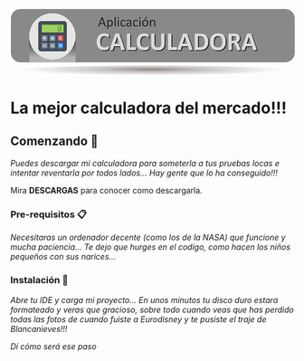![Caculadora](https://github.com/cmg2020/GitHub/blob/master/Calculadora.jpg)

# La mejor calculadora del mercado!!!

## Comenzando 🚀

_Puedes descargar mi calculadora para someterla a tus pruebas locas e intentar reventarla por todos lados... Hay gente que lo ha conseguido!!!_

Mira **DESCARGAS** para conocer como descargarla.


### Pre-requisitos 📋

_Necesitaras un ordenador decente (como los de la NASA) que funcione y mucha paciencia... Te dejo que hurges en el codigo, como hacen los niños pequeños con sus narices..._

### Instalación 🔧

_Abre tu IDE y carga mi proyecto... En unos minutos tu disco duro estara formateado y veras que gracioso, sobre todo cuando veas que has perdido todas las fotos de cuando fuiste a Eurodisney y te pusiste el traje de Blancanieves!!!_

_Dí cómo será ese paso_
